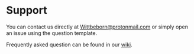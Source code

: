 # Support

You can contact us directly at Wittbeborn@protonmail.com
or simply open an issue using the question template.

Frequently asked question can be found in our [wiki](https://github.com/Witteborn/GitHubBoilerplate/wiki/FAQ).